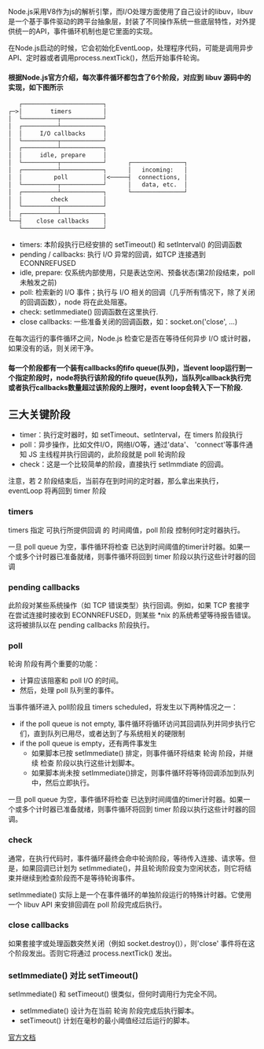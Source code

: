 
Node.js采用V8作为js的解析引擎，而I/O处理方面使用了自己设计的libuv，libuv是一个基于事件驱动的跨平台抽象层，封装了不同操作系统一些底层特性，对外提供统一的API，事件循环机制也是它里面的实现。

在Node.js启动的时候，它会初始化EventLoop，处理程序代码，可能是调用异步API、定时器或者调用process.nextTick()，然后开始事件轮询。

#### 根据Node.js官方介绍，每次事件循环都包含了6个阶段，对应到 libuv 源码中的实现，如下图所示


```txt
   ┌───────────────────────┐
┌─>│        timers         │
│  └──────────┬────────────┘
│  ┌──────────┴────────────┐
│  │     I/O callbacks     │
│  └──────────┬────────────┘
│  ┌──────────┴────────────┐
│  │     idle, prepare     │
│  └──────────┬────────────┘      ┌───────────────┐
│  ┌──────────┴────────────┐      │   incoming:   │
│  │         poll          │<─────┤  connections, │
│  └──────────┬────────────┘      │   data, etc.  │
│  ┌──────────┴────────────┐      └───────────────┘
│  │        check          │
│  └──────────┬────────────┘
│  ┌──────────┴────────────┐
└──┤    close callbacks    │
   └───────────────────────┘
```
- timers: 本阶段执行已经安排的 setTimeout() 和 setInterval() 的回调函数
- pending / callbacks: 执行 I/O 异常的回调，如TCP 连接遇到 ECONNREFUSED
- idle, prepare: 仅系统内部使用，只是表达空闲、预备状态(第2阶段结束，poll 未触发之前)
- poll: 检索新的 I/O 事件；执行与 I/O 相关的回调（几乎所有情况下，除了关闭的回调函数），node 将在此处阻塞。
- check: setImmediate() 回调函数在这里执行.
- close callbacks: 一些准备关闭的回调函数，如：socket.on('close', ...)

在每次运行的事件循环之间，Node.js 检查它是否在等待任何异步 I/O 或计时器，如果没有的话，则关闭干净。
  
#### 每一个阶段都有一个装有callbacks的fifo queue(队列)，当event loop运行到一个指定阶段时，node将执行该阶段的fifo queue(队列)，当队列callback执行完或者执行callbacks数量超过该阶段的上限时，event loop会转入下一下阶段.


## 三大关键阶段
- timer：执行定时器时，如 setTimeout、setInterval，在 timers 阶段执行
- poll：异步操作，比如文件I/O，网络I/O等，通过'data'、 'connect'等事件通知 JS 主线程并执行回调的，此阶段就是 poll 轮询阶段
- check：这是一个比较简单的阶段，直接执行 setImmdiate 的回调。

注意，若 2 阶段结束后，当前存在到时间的定时器，那么拿出来执行，eventLoop 将再回到 timer 阶段

### timers
timers 指定 可执行所提供回调 的 时间阈值，poll 阶段 控制何时定时器执行。

一旦 poll queue 为空，事件循环将检查 已达到时间阈值的timer计时器。如果一个或多个计时器已准备就绪，则事件循环将回到 timer 阶段以执行这些计时器的回调

### pending callbacks
此阶段对某些系统操作（如 TCP 错误类型）执行回调。例如，如果 TCP 套接字在尝试连接时接收到 ECONNREFUSED，则某些 *nix 的系统希望等待报告错误。这将被排队以在 pending callbacks 阶段执行。

### poll
轮询 阶段有两个重要的功能：
- 计算应该阻塞和 poll I/O 的时间。
- 然后，处理 poll 队列里的事件。


当事件循环进入 poll阶段且 timers scheduled，将发生以下两种情况之一：

- if the poll queue is not empty, 事件循环将循环访问其回调队列并同步执行它们，直到队列已用尽，或者达到了与系统相关的硬限制
- if the poll queue is empty，还有两件事发生
  - 如果脚本已按 setImmediate() 排定，则事件循环将结束 轮询 阶段，并继续 检查 阶段以执行这些计划脚本。
  - 如果脚本尚未按 setImmediate()排定，则事件循环将等待回调添加到队列中，然后立即执行。

一旦 poll queue 为空，事件循环将检查 已达到时间阈值的timer计时器。如果一个或多个计时器已准备就绪，则事件循环将回到 timer 阶段以执行这些计时器的回调。

### check
通常，在执行代码时，事件循环最终会命中轮询阶段，等待传入连接、请求等。但是，如果回调已计划为 setImmediate()，并且轮询阶段变为空闲状态，则它将结束并继续到检查阶段而不是等待轮询事件。

setImmediate() 实际上是一个在事件循环的单独阶段运行的特殊计时器。它使用一个 libuv API 来安排回调在 poll 阶段完成后执行。

### close callbacks
如果套接字或处理函数突然关闭（例如 socket.destroy()），则'close' 事件将在这个阶段发出。否则它将通过 process.nextTick() 发出。

### setImmediate() 对比 setTimeout()
setImmediate() 和 setTimeout() 很类似，但何时调用行为完全不同。
- setImmediate() 设计为在当前 轮询 阶段完成后执行脚本。
- setTimeout() 计划在毫秒的最小阈值经过后运行的脚本。


[官方文档](https://nodejs.org/zh-cn/docs/guides/event-loop-timers-and-nexttick/)